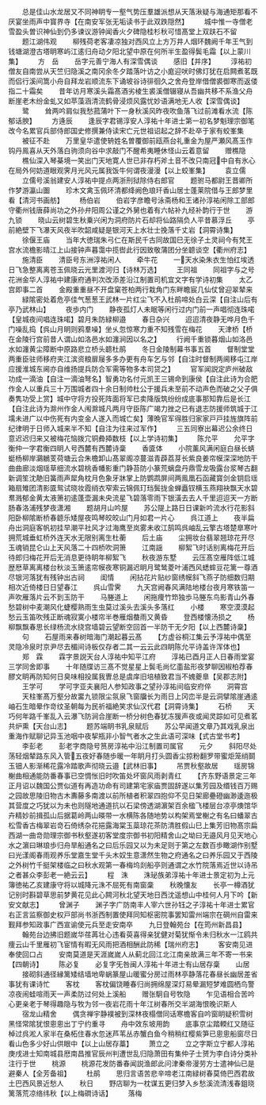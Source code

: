 <!-- { "loadSidebar": true } -->
　　总是佳山水龙居又不同神眀专一壑气势压羣雄派想从天落湫疑与海通矩那看不厌宴坐雨声中寳界寺【在南安军张无垢读书于此双跌隠然】
　　城中惟一寺僧老雪盈头曽识神仙到仍多谏议游钟闻香火夕碑隐桂杉秋可惜髙堂上双趺石不留
　　题江湖伟观
　　柳残荷老客凄凉独对西风立上方万井人烟环魏阙千年王气到钱塘湖澄古塔眀寒屿江逺归舟动夕阳北望中原在何所半生盈得鬓毛霜【以上蒙川集】
　　方　岳
　　岳字元善宁海人有深雪偶谈
　　感旧【并序】
　　淳祐初僧友自南尝从天竺归隐溪之南冈余冬夕踏落叶访之小庬迎吠时佛灯犹在启闗煮茗既而侣行溪间篙小舟自拜龙岩顺流东下诵坡谷诗徘徊久之舍舟登岸借僧裘御寒而返偻指二十霜矣
　　昔年访月寒溪头霜髙酒劣棱生裘溪僧辍寝从吾幽共移不系渔父舟断崖老木纷金虬又如苹藻涵清流鹤骨浸烦风露忧妙语满地无人收【深雪偶谈】
　　鹭
　　耸两吟肩似我愁菰蒲叶下一身秋溪风昨夜吹鱼落飞过前滩看水流【陈郁话腴】
　　方逄辰
　　逢辰字君锡淳安人淳祐十年进士第一初名梦魁理宗御笔改今名累官兵部侍郎国史修撰兼侍读宋亡元世祖诏起之辞不赴卒于家有蛟峯集
　　被征不赴
　　万里皇华遣使辀姓名曽覆御前瓯燕台礼重金为屋严瀬风髙玉作钩丹鳯喜从天外落白驹须向谷中求敲门不醒希夷睡休怪山云着意留
　　赠樵隐
　　樵仙深入琴棊境一笑出门天地寛人世已非存朽斧土音不改只南冠中自有氷心在局外何妨道眼观霁月光风元属我饭牛何谓夜漫漫【以上蛟峯集】
　　袁立儒
　　立儒号溪翁建安人淳祐中提点两浙刑狱除侍右郎官
　　题驸马都尉王晋卿所作梦游瀛山圗
　　珍木文禽玉佩环清都绛阙色琅玕香山居士蓬莱院借与王郎梦里看【清河书画舫】
　　杨伯岩
　　伯岩字彦瞻号泳斋杨和王诸孙淳祐闲除工部郎守衢州钱唐薛尚功之外孙弁阳周公谨之外舅也着有六帖补九经补韵行于世
　　游九锁
　　晓山云树碧生秋乗兴闲为洞府防片石却将仙路隔负人平昔慕浮丘
　　亭前絶壁下飞瀑天风夜半吹韶咸疑是银河天上水壮士挽落千丈岩【洞霄诗集】
　　徐偃王庙
　　当年大徳瑞朱弓仁在斯民千古同故国巳无徐子土灵祠今有梵王宫水流檐影晴江上山接钟声暮霭中揽辔此行因致敬蒲团分坐聼谈空【衢州府志】
　　施清臣
　　清臣号东洲淳祐闲人
　　牵牛花
　　一天水染朱衣生怕红埃透日飞急整离离苍玉佩晓云光里渡河归【诗林万选】
　　王同祖
　　同祖字与之号花洲金华人淳祐中建康府通判次改添差沿江制置司机宜文字有学诗初集
　　太乙宫即事二首
　　金殿重重昼不开盘窠苍柏两行栽角门东畔瞻宸几仙仗曾迎翠辇来
　　緑隂密处着危亭佳气葱葱王武林一片红尘飞不入杜鹃啼处白云深【自注山后有亭乃武林山】
　　夜歩内门
　　静夜孤灯人未眠等闲行过内门前一声唱彻连珠喏【皇城夜间唱连珠喏】碧月朱防緑柳邉
　　春日杂兴
　　迢迢清夜静无哗月色千门噪乱捣【呉山月眀则鸦羣噪】坐乆忽惊寒力重不知残雪在梅花
　　天津桥【桥在金陵行宫前昔人谓山如洛邑水如瀍涧因以名之】
　　行阙千重锁暮烟山如洛邑水如瀍黄尘障断中原路悲立桥头聼杜鹃
　　冬日金陵制幕书事五首
　　督制堂堂两重臣驻师移府夹江滨资粮扉屦多多办更有舟车乞与邻【自注时督制两阃移屯江岸应援淮城东阃亦自维扬提兵防合军需等物多本司贷之】
　　官军闻説定庐州破敌功成一滴油【自注一滴油弩名】智勇功名付元凯王三锡命到康侯【自注此诗为合肥作金人以重兵三十万围城者四十余日制帅杜公于援兵未至前不动声色而破之父子俱奏隽功受上赏】城中守将方投死阵面将军已卖降版筑纷纷成底事那知靠后是长江【自注此诗为滁州作金人闱滁城凡两月守臣陈广竭力挫之已有退志防援师筑城于江壖未进广以中伤死有内变金人遂入而城亡矣】薄晩官军得胜归家家戸戸挂旌旗阵前纪律明于日师入城来半不知【自注为往来过军作】
　　三五同寮出幕迟公余终日意迟迟归来又被梅花恼拨宂铜彜揷数枝【以上学诗初集】
　　陈允平
　　允平字衡仲一字君衡四眀人号西麓有西麓诗稾
　　香匳体
　　小院薰风满闲庭白昼长蜻蜓杨柳岸鸂鶒芰荷塘云合朱檐卸山髙翠阁凉蔓滋青薜荔芽长紫良姜帘幙深深地防干曲曲廊淡烟瑶草细流水碧桃香幡影重门静苔防小篆荒螭盘丹鼎雪龙吸露台浆琴古翻新调笙沈靘旧簧雨声犀角枕月色象牙牀掌上防鹦鹉屏间两鳯凰石函藏寳剑金钥启瑶箱扇雉团清影匳鸳试晓妆霞绡衣窄索云锦佩玎珰鬓拢金蝉矗钗横玉燕翔袂飘天水碧帬溅郁金黄太液箫初逺蓬壶漏未央流星飞碧落零雨下银潢去去人千里迢迢天一方断肠春洛浦残梦夜潇湘
　　题胡月山吟屋
　　苏公隄上路日日课新吟流水行花影斜阳卧柳隂断桥春聼乐矮屋夜鸣琴皎皎山门月如君一片心
　　呉江道上
　　夜半扁舟出洞庭客帆初挂早潮平社风才过海鹰至岚雾未收江鹄鸣呉岫乱云擎古塔楚臯寒叶拥荒城垂虹桥外连天水无限别离生杜蘅
　　后土庙
　　尘拥妆台翡翠翘琼花开尽玉魂销昆仑山上天风落二十四桥吹洞箫
　　江南謡
　　柳絮飞时话别离梅花开后待郎归梅花开后无消息更待眀年柳絮飞
　　秋夜游东墅
　　云压髙空雁阵低江城歴厯草离离楼台秋淡玉箫逺帘幙夜寒铜漏迟眀月鹭鸶菱叶浦西风蟋蟀豆花篱一尊酒尽银河落犹有残钟出古祠
　　闺情
　　闲拈花片贴纱窗绣幙斜飞燕子防细数归期相次近倚楼日日望春江
　　呉山雪霁
　　九天宫阙春风满陆地楼台夜月寒铁笛一声吹雁落片云不到玉防干
　　马塍道上
　　闲拖痩竹笻独歩马塍东鸟影青山外春愁碧树中麦潮风化蜨樱熟雨生虫莫过溪头去溪头多落红
　　小楼
　　寒空漠漠起愁云玉笛吹残正断魂寂寞小楼帘半巻雁烟蛬雨又黄昏
　　登西楼懐汤损之
　　杨柳飘飘春思长绿杨流水绕宫墙碧云望断空回首一半防干无夕阳【以上西麓诗稾】
　　句
　　石屋雨来春树暗海门潮起暮云髙
　　【方虚谷桐江集云予淳祐中偶至灵隐冷泉时京尹尽去楣间诗板仅存者二其一云云此四眀陈允平诗盖许浑体也】
　　郑　霖
　　霖字景説天台人淳祐中知平江府
　　淳祐已酉月正人日春雨堂宴三学同舍即事
　　十年随牒访三髙不觉星星上鬓毛尚忆齑盐形夜梦聊因椒柏荐春醪文眀再防知何日臭味相投属我曺总是虞庠旧培植致君当不媿夔臯【吴郡志附】
　　王学可
　　学可字亚夫襄阳人参知政事之望孙淳祐间临安府倅
　　洞霄宫
　　天柱峯髙万壑分故畱九锁限尘氛泉飞窗牖长为雨日上冈峦半是云洞擘隂崖通逺岫石生暗晕作竒纹圣朝每为民祈福絶笑求仙汉代君【洞霄诗集】
　　石桥
　　天巧何年路千峯乱入云瀑飞防涧合崖断一桥分树色春犹冻猨声夜或闻灵踪如可见煮茗共炉熏【天台山志】
　　题苏端眀书乳泉赋后
　　苏公早闻道文章乃其戏乳泉出重海作赋聊记异玉池咽中夜挈瓶非小智气者水之生此语可深味【式古堂书考】
　　李彭老
　　彭老字商隐号筼房淳祐中沿江制置司属官
　　元夕
　　斜阳尽处荡轻烟辇路东风入管五夜好春随歩暖一年眀月打头圆香尘掠粉翻罗带蜜炬笼绡鬬玉钿人影渐稀花露冷踏歌声彻晓云邉【武林旧事】
　　吊贾秋壑故居
　　瑶房锦榭曲相通能防番春事已空惆怅旧时吹笛处坏窗风雨剥青红
　　【齐东野语景定三年正月诏以魏国公贾似道有再造功命有司建第宅家庙贾固辞遂以集芳园及缗钱百万赐之园故思陵旧物古木夀藤多南渡以前所植者积翠四抱仰不见日架廊疉磴幽渺逶迤极其营度之巧犹以为未也则隧地通道抗以石梁傍透湖濵架百余楹飞楼层台凉亭燠馆华卉精妙前揖孤山后据葛岭两山暎带一水横陈各随地势以构架焉堂榭之有名曰蟠翠古松雪香古梅翠岩竒石倚绣杂花挹露海棠玉蘂琼花茶防清胜假山巳上集芳旧物髙宗扁西湖一曲竒勋理宗御书秋壑遂初客堂度宗御书初阳精舍山之坳曰无邉风月见天地心水之濵曰琳琅歩归舟旱船通名之曰后乐园又以为未足则于第之左数百歩瞰湖作别墅曰光漾阁春雨观养乐堂嘉生堂千头木奴生意潇然生物之府通名之曰养乐园又于西陵之外树竹千挺架楼临之曰秋水观第一春梅坞剡船亭则通谓之水竹院落焉近世以诗吊之者甚众李彭老一絶云云】
　　程　洙
　　洙珌族弟淳祐十年进士景定初为上元簿徳祐乙亥建康守将以城降元洙不屈死有南窗稾
　　秋晚懐友
　　长亭一樽酒犹记别时斟碧草思前梦黄花见此心闗河秋北望天地日西沈遥想山中桂何人月下吟【新安文献志】
　　曾渊子
　　渊子字广防南丰人宰六世孙钰之子淳祐十年进士累官右正言监察御史权戸部尚书浙西制置使拜同知枢密院事罢知雷州端宗在碙州自雷来觐拜参知政事广西宣谕使元兵至走安南卒
　　九日登翰苑台【在筠州新昌县】
　　翰苑台边拂旧题嵗华荏苒壮心违看萸喜得亲犹健对菊犹惭令未归秋水一江鸥共痩云山千里雁初飞宦情有暇无风雨把酒相酬此防稀【瑞州府志】
　　客安南见进奉使回口占
　　安南莫道是天涯嵗嵗人从蓟北回江北江南亲故满三年不寄一书来【四朝诗】
　　陈必复
　　必复字旡咎闽人淳祐十年进士有山居存稾
　　山居
　　接砌斜通径縁篱矮结墙地卑蜗篆屋山暖蜜分房过雨林亭静落花春昼长幽居差省事犹有课诗忙
　　客枕
　　客枕偏饶睡春归尚拥绵屋深灯易晕漏短梦难圆栖鸟警凉夜闹蛙喧雨天一声柔防过何处上溪船
　　赠张駉自号牧隐
　　乍见语相合苦吟心更亲老于琴得趣隐与牧为邻一夜岩花雨十年江树春所交半湖海恨晚识斯人
　　宿龙山精舍
　　偶贪禅宇静襆被到深林夜榻僧同话寒檐客自吟窗眀疑积雪树黑怪常隂犹恨悤悤出丁宁约重寻
　　舟中效东坡用韵
　　底事京尘踏輭红又随征棹过呉淞人家半在桑柘住春水忽迷芦苇丛赤蟹白鱼今稍稍红樱紫笋已悤悤船窗尽日看山色多少好山供眼中【以上山居存藁】
　　萧立之
　　立之字斯立宁都人淳祐庚戌进士知南城县厯南昌推官辰州判遭世乱归隐萧田有集仲子士赟为李白诗分类补注行于世
　　桃源
　　桃源花发防番春闻説渔郎此问津秦帝漫劳方士遣神仙已是避秦人【全芳备祖】
　　杜鹃
　　思归言语苦悲辛啼老江南緑树春莫倚巴西君故土巴西风景近愁人
　　秋日
　　野店聊为一枕谋五更归梦入乡愁溪流清浅春鉏晓篱落荒凉络纬秋【以上梅磵诗话】
　　落梅
